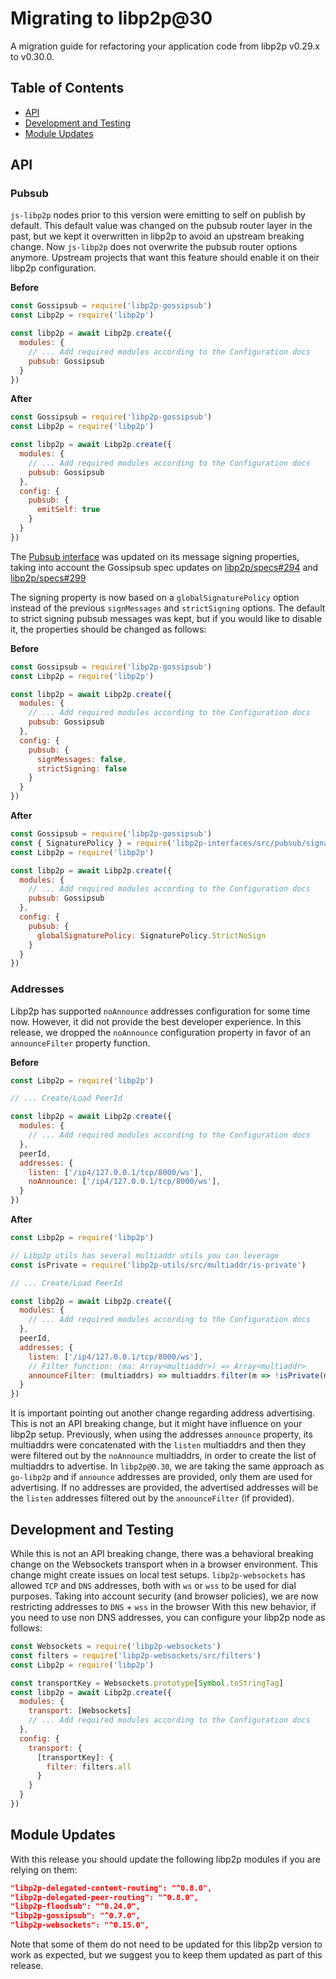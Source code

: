 <!--Specify versions for migration below-->
# Migrating to libp2p@30

A migration guide for refactoring your application code from libp2p v0.29.x to v0.30.0.

## Table of Contents

- [API](#api)
- [Development and Testing](#development-and-testing)
- [Module Updates](#module-updates)

## API

### Pubsub

`js-libp2p` nodes prior to this version were emitting to self on publish by default.
This default value was changed on the pubsub router layer in the past, but we kept it overwritten in libp2p to avoid an upstream breaking change.
Now `js-libp2p` does not overwrite the pubsub router options anymore. Upstream projects that want this feature should enable it on their libp2p configuration.

**Before**

```js
const Gossipsub = require('libp2p-gossipsub')
const Libp2p = require('libp2p')

const libp2p = await Libp2p.create({
  modules: {
    // ... Add required modules according to the Configuration docs
    pubsub: Gossipsub
  }
})
```

**After**

```js
const Gossipsub = require('libp2p-gossipsub')
const Libp2p = require('libp2p')

const libp2p = await Libp2p.create({
  modules: {
    // ... Add required modules according to the Configuration docs
    pubsub: Gossipsub
  },
  config: {
    pubsub: {
      emitSelf: true
    }
  }
})
```

The [Pubsub interface](https://github.com/libp2p/js-libp2p-interfaces/tree/master/src/pubsub) was updated on its message signing properties, taking into account the Gossipsub spec updates on [libp2p/specs#294](https://github.com/libp2p/specs/pull/294) and [libp2p/specs#299](https://github.com/libp2p/specs/pull/299)

The signing property is now based on a `globalSignaturePolicy` option instead of the previous `signMessages` and `strictSigning` options. The default to strict signing pubsub messages was kept, but if you would like to disable it, the properties should be changed as follows:

**Before**

```js
const Gossipsub = require('libp2p-gossipsub')
const Libp2p = require('libp2p')

const libp2p = await Libp2p.create({
  modules: {
    // ... Add required modules according to the Configuration docs
    pubsub: Gossipsub
  },
  config: {
    pubsub: {
      signMessages: false,
      strictSigning: false
    }
  }
})
```

**After**

```js
const Gossipsub = require('libp2p-gossipsub')
const { SignaturePolicy } = require('libp2p-interfaces/src/pubsub/signature-policy')
const Libp2p = require('libp2p')

const libp2p = await Libp2p.create({
  modules: {
    // ... Add required modules according to the Configuration docs
    pubsub: Gossipsub
  },
  config: {
    pubsub: {
      globalSignaturePolicy: SignaturePolicy.StrictNoSign
    }
  }
})
```

### Addresses

Libp2p has supported `noAnnounce` addresses configuration for some time now. However, it did not provide the best developer experience. In this release, we dropped the `noAnnounce` configuration property in favor of an `announceFilter` property function.

**Before**

```js
const Libp2p = require('libp2p')

// ... Create/Load PeerId

const libp2p = await Libp2p.create({
  modules: {
    // ... Add required modules according to the Configuration docs
  },
  peerId,
  addresses: {
    listen: ['/ip4/127.0.0.1/tcp/8000/ws'],
    noAnnounce: ['/ip4/127.0.0.1/tcp/8000/ws'],
  }
})
```

**After**

```js
const Libp2p = require('libp2p')

// Libp2p utils has several multiaddr utils you can leverage
const isPrivate = require('libp2p-utils/src/multiaddr/is-private')

// ... Create/Load PeerId

const libp2p = await Libp2p.create({
  modules: {
    // ... Add required modules according to the Configuration docs
  },
  peerId,
  addresses: {
    listen: ['/ip4/127.0.0.1/tcp/8000/ws'],
    // Filter function: (ma: Array<multiaddr>) => Array<multiaddr>
    announceFilter: (multiaddrs) => multiaddrs.filter(m => !isPrivate(m))
  }
})
```

It is important pointing out another change regarding address advertising. This is not an API breaking change, but it might have influence on your libp2p setup.
Previously, when using the addresses `announce` property, its multiaddrs were concatenated with the `listen` multiaddrs and then they were filtered out by the `noAnnounce` multiaddrs, in order to create the list of multiaddrs to advertise. 
In `libp2p@0.30`, we are taking the same approach as `go-libp2p` and if `announce` addresses are provided, only them are used for advertising. If no addresses are provided, the advertised addresses will be the `listen` addresses filtered out by the `announceFilter` (if provided).

## Development and Testing

While this is not an API breaking change, there was a behavioral breaking change on the Websockets transport when in a browser environment. This change might create issues on local test setups.
`libp2p-websockets` has allowed `TCP` and `DNS` addresses, both with `ws` or `wss` to be used for dial purposes. Taking into account security (and browser policies), we are now restricting addresses to `DNS` + `wss` in the browser
With this new behavior, if you need to use non DNS addresses, you can configure your libp2p node as follows:

```js
const Websockets = require('libp2p-websockets')
const filters = require('libp2p-websockets/src/filters')
const Libp2p = require('libp2p')

const transportKey = Websockets.prototype[Symbol.toStringTag]
const libp2p = await Libp2p.create({
  modules: {
    transport: [Websockets]
    // ... Add required modules according to the Configuration docs
  },
  config: {
    transport: {
      [transportKey]: {
        filter: filters.all
      }
    }
  }
})
```

## Module Updates

With this release you should update the following libp2p modules if you are relying on them:

<!--Specify module versions in JSON for migration below.
It's recommended to check package.json changes for this: 
`git diff <release> <prev> -- package.json`
-->

```json
"libp2p-delegated-content-routing": "^0.8.0",
"libp2p-delegated-peer-routing": "^0.8.0",
"libp2p-floodsub": "^0.24.0",
"libp2p-gossipsub": "^0.7.0",
"libp2p-websockets": "^0.15.0",
```

Note that some of them do not need to be updated for this libp2p version to work as expected, but we suggest you to keep them updated as part of this release.
